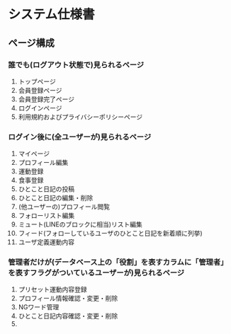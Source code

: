 # システム仕様書

## ページ構成
### 誰でも(ログアウト状態で)見られるページ
1. トップページ
2. 会員登録ページ
3. 会員登録完了ページ
4. ログインページ
6. 利用規約およびプライバシーポリシーページ

### ログイン後に(全ユーザーが)見られるページ
1. マイページ
2. プロフィール編集
3. 運動登録
4. 食事登録
5. ひとこと日記の投稿
6. ひとこと日記の編集・削除
7. (他ユーザーの)プロフィール閲覧
8. フォローリスト編集
9. ミュート(LINEのブロックに相当)リスト編集
10. フィード(フォローしているユーザのひとこと日記を新着順に列挙)
11. ユーザ定義運動内容

### 管理者だけが(データベース上の「役割」を表すカラムに「管理者」を表すフラグがついているユーザーが)見られるページ
1. プリセット運動内容登録
2. プロフィール情報確認・変更・削除
3. NGワード管理
4. ひとこと日記内容確認・変更・削除
5. 
